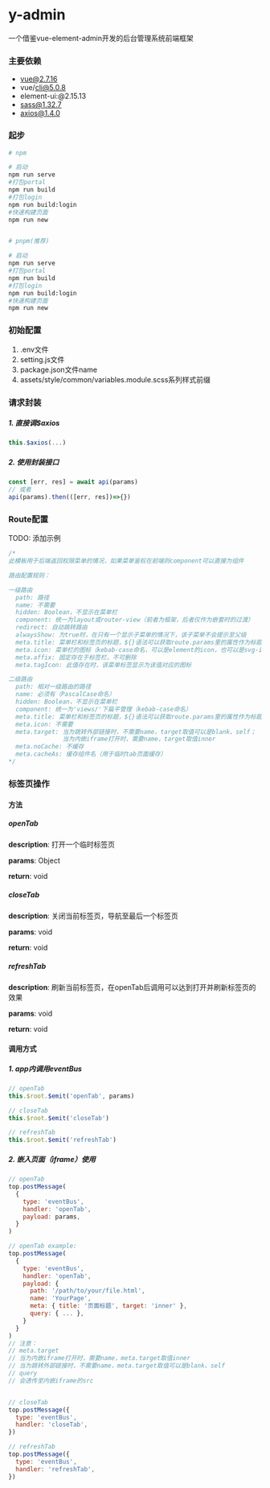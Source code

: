 # y-admin

一个借鉴vue-element-admin开发的后台管理系统前端框架



### 主要依赖

- vue@2.7.16
- vue/cli@5.0.8
- element-ui:@2.15.13
- sass@1.32.7
- axios@1.4.0



### 起步

```bash
# npm

# 启动
npm run serve
#打包portal
npm run build
#打包login
npm run build:login
#快速构建页面
npm run new


# pnpm(推荐)

# 启动
npm run serve
#打包portal
npm run build
#打包login
npm run build:login
#快速构建页面
npm run new
```



### 初始配置

1. .env文件
2. setting.js文件
3. package.json文件name 
4. assets/style/common/variables.module.scss系列样式前缀



### 请求封装

##### 1. 直接调$axios

```js
this.$axios(...)
```



##### 2. 使用封装接口

```js
const [err, res] = await api(params)
// 或者
api(params).then(([err, res])=>{})
```



### Route配置

TODO: 添加示例

```js
/* 
此模板用于后端返回权限菜单的情况，如果菜单鉴权在前端则component可以直接为组件

路由配置规则：

一级路由
  path: 路径
  name: 不需要
  hidden: Boolean，不显示在菜单栏
  component: 统一为layout或router-view（前者为框架，后者仅作为嵌套时的过渡）
  redirect: 自动跳转路由
  alwaysShow: 为true时，在只有一个显示子菜单的情况下，该子菜单不会提示至父级
  meta.title: 菜单栏和标签页的标题，${}语法可以获取route.params里的属性作为标题变量
  meta.icon: 菜单栏的图标（kebab-case命名，可以是element的icon，也可以是svg-icon）
  meta.affix: 固定存在于标签栏，不可删除
  meta.tagIcon: 此值存在时，该菜单标签显示为该值对应的图标

二级路由
  path: 相对一级路由的路径
  name: 必须有（PascalCase命名）
  hidden: Boolean，不显示在菜单栏
  component: 统一为'views/'下扁平管理（kebab-case命名）
  meta.title: 菜单栏和标签页的标题，${}语法可以获取route.params里的属性作为标题变量
  meta.icon: 不需要
  meta.target: 当为跳转外部链接时，不需要name，target取值可以是blank、self；
               当为内嵌iframe打开时，需要name，target取值inner
  meta.noCache: 不缓存
  meta.cacheAs: 缓存组件名（用于临时tab页面缓存）
*/
```



### 标签页操作



#### 方法


##### openTab
**description**: 打开一个临时标签页

**params**: Object<Route>

**return**: void



##### closeTab
**description**: 关闭当前标签页，导航至最后一个标签页

**params**: void

**return**: void



##### refreshTab

**description**: 刷新当前标签页，在openTab后调用可以达到打开并刷新标签页的效果

**params**: void

**return**: void



#### 调用方式

##### 1. app内调用eventBus

```js
// openTab
this.$root.$emit('openTab', params)

// closeTab
this.$root.$emit('closeTab')

// refreshTab
this.$root.$emit('refreshTab')
```



##### 2. 嵌入页面（iframe）使用

```js
// openTab
top.postMessage(
  {
    type: 'eventBus',
    handler: 'openTab',
    payload: params,
  }
)

// openTab example:
top.postMessage(
  {
    type: 'eventBus',
    handler: 'openTab',
    payload: {
      path: '/path/to/your/file.html',
      name: 'YourPage',
      meta: { title: '页面标题', target: 'inner' },
      query: { ... },
    }
  }
)
// 注意：
// meta.target
// 当为内嵌iframe打开时，需要name，meta.target取值inner
// 当为跳转外部链接时，不需要name，meta.target取值可以是blank、self
// query
// 会透传至内嵌iframe的src


// closeTab
top.postMessage({
  type: 'eventBus',
  handler: 'closeTab',
})

// refreshTab
top.postMessage({
  type: 'eventBus',
  handler: 'refreshTab',
})
```
